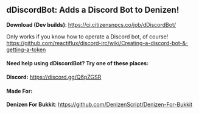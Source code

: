 dDiscordBot: Adds a Discord Bot to Denizen!
-------------------------------------------


**Download (Dev builds)**: https://ci.citizensnpcs.co/job/dDiscordBot/

Only works if you know how to operate a Discord bot, of course! https://github.com/reactiflux/discord-irc/wiki/Creating-a-discord-bot-&-getting-a-token

#### Need help using dDiscordBot? Try one of these places:

**Discord:** https://discord.gg/Q6pZGSR

#### Made For:

**Denizen For Bukkit**: https://github.com/DenizenScript/Denizen-For-Bukkit
